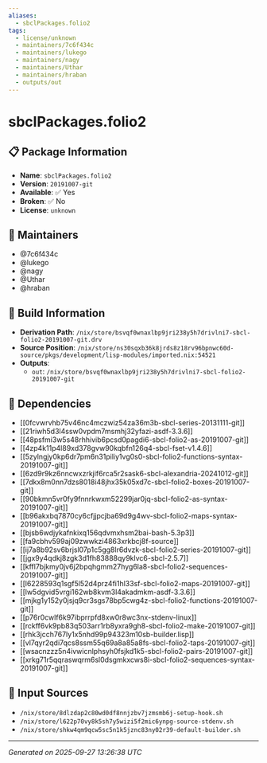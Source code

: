 ```yaml
---
aliases:
  - sbclPackages.folio2
tags:
  - license/unknown
  - maintainers/7c6f434c
  - maintainers/lukego
  - maintainers/nagy
  - maintainers/Uthar
  - maintainers/hraban
  - outputs/out
---
```


# sbclPackages.folio2

## 📋 Package Information

- **Name**: `sbclPackages.folio2`
- **Version**: `20191007-git`
- **Available**: ✅ Yes
- **Broken**: ✅ No
- **License**: `unknown`
## 👥 Maintainers

- @7c6f434c
- @lukego
- @nagy
- @Uthar
- @hraban


## 🔧 Build Information

- **Derivation Path**: `/nix/store/bsvqf0wnaxlbp9jri238y5h7drivlni7-sbcl-folio2-20191007-git.drv`
- **Source Position**: `/nix/store/ns30sqxb36k8jrds8z18rv96bpnwc60d-source/pkgs/development/lisp-modules/imported.nix:54521`
- **Outputs**:
  - `out`:  `/nix/store/bsvqf0wnaxlbp9jri238y5h7drivlni7-sbcl-folio2-20191007-git`

## 🔗 Dependencies

- [[0fcvwrvhb75v46nc4mczwiz54za36m3b-sbcl-series-20131111-git]]
- [[21riwh5d3l4ssw0vpdm7msmhj32yfazi-asdf-3.3.6]]
- [[48psfmi3w5s48rhhivib6pcsd0pagdi6-sbcl-folio2-as-20191007-git]]
- [[4zp4k11p4l89xd378gvw90kqbfn126q4-sbcl-fset-v1.4.6]]
- [[5zylngjy0kp6dr7pm6n31piliy1vg0s0-sbcl-folio2-functions-syntax-20191007-git]]
- [[6zd9r9kz6nncwxzrkjif6rca5r2sask6-sbcl-alexandria-20241012-git]]
- [[7dkx8m0nn7dzs8018i48jhx35k05xd7c-sbcl-folio2-boxes-20191007-git]]
- [[90bkmn5vr0fy9fnnrkwxm52299jar0jq-sbcl-folio2-as-syntax-20191007-git]]
- [[b96akxbq7870cy6cfjjpcjba69d9g4wv-sbcl-folio2-maps-syntax-20191007-git]]
- [[bjsb6wdjykafnkixq156qdvmxhsm2bai-bash-5.3p3]]
- [[fa9cbhv599aj09zwwkzi4863xrkbcj8f-source]]
- [[ij7a8b92sv6brjsl07p1c5gg8lr6dvzk-sbcl-folio2-series-20191007-git]]
- [[jgx9y4qdkj8zgk3d1fh83888qy9klvc6-sbcl-2.5.7]]
- [[kffl7bjkmy0jv6j2bpqhgmm27hyg6la8-sbcl-folio2-sequences-20191007-git]]
- [[l6228593q1sgf5l52d4prz4fi1hl33sf-sbcl-folio2-maps-20191007-git]]
- [[lw5dgvid5vrgi162wb8kvm3l4akadmkm-asdf-3.3.6]]
- [[mjkg1y152y0jsjq9cr3sgs78bp5cwg4z-sbcl-folio2-functions-20191007-git]]
- [[p76r0cwlf6k97ibprrpfd8xw0r8wc3nx-stdenv-linux]]
- [[rckff6vk9pb83q503arr1rb8yxra9gh8-sbcl-folio2-make-20191007-git]]
- [[rhk3jcch767ly1x5nhd99p94323m10sb-builder.lisp]]
- [[vl7qyr2qdi7qcs8ssm55q69a8a85a8fs-sbcl-folio2-taps-20191007-git]]
- [[wsacnzzz5n4ivwicnlphsyh0fsjkd1k5-sbcl-folio2-pairs-20191007-git]]
- [[xrkg71r5qqraswqrm6sl0dsgmkxcws8i-sbcl-folio2-sequences-syntax-20191007-git]]

## 📁 Input Sources

- `/nix/store/8dlzdap2c80wd0df8nnjzbv7jzmsmb6j-setup-hook.sh`
- `/nix/store/l622p70vy8k5sh7y5wizi5f2mic6ynpg-source-stdenv.sh`
- `/nix/store/shkw4qm9qcw5sc5n1k5jznc83ny02r39-default-builder.sh`

---
*Generated on 2025-09-27 13:26:38 UTC*
